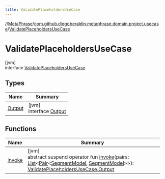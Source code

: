 ```yaml
---
title: ValidatePlaceholdersUseCase
---
```

//[MetaPhrase](../../../index.html)/[com.github.diegoberaldin.metaphrase.domain.project.usecase](../index.html)/[ValidatePlaceholdersUseCase](index.html)



# ValidatePlaceholdersUseCase



[jvm]\
interface [ValidatePlaceholdersUseCase](index.html)



## Types


| Name | Summary |
|---|---|
| [Output](-output/index.html) | [jvm]<br>interface [Output](-output/index.html) |


## Functions


| Name | Summary |
|---|---|
| [invoke](invoke.html) | [jvm]<br>abstract suspend operator fun [invoke](invoke.html)(pairs: [List](https://kotlinlang.org/api/latest/jvm/stdlib/kotlin.collections/-list/index.html)&lt;[Pair](https://kotlinlang.org/api/latest/jvm/stdlib/kotlin/-pair/index.html)&lt;[SegmentModel](../../com.github.diegoberaldin.metaphrase.domain.project.data/-segment-model/index.html), [SegmentModel](../../com.github.diegoberaldin.metaphrase.domain.project.data/-segment-model/index.html)&gt;&gt;): [ValidatePlaceholdersUseCase.Output](-output/index.html) |

